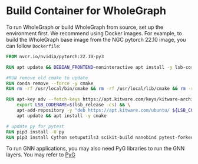 # Build Container for WholeGraph
To run WholeGraph or build WholeGraph from source, set up the environment first.
We recommend using Docker images.
For example, to build the WholeGraph base image from the NGC pytorch 22.10 image, you can follow `Dockerfile`:
```dockerfile
FROM nvcr.io/nvidia/pytorch:22.10-py3

RUN apt update && DEBIAN_FRONTEND=noninteractive apt install -y lsb-core software-properties-common wget libspdlog-dev

#RUN remove old cmake to update
RUN conda remove --force -y cmake
RUN rm -rf /usr/local/bin/cmake && rm -rf /usr/local/lib/cmake && rm -rf /usr/lib/cmake

RUN apt-key adv --fetch-keys https://apt.kitware.com/keys/kitware-archive-latest.asc && \
    export LSB_CODENAME=$(lsb_release -cs) && \
    apt-add-repository -y "deb https://apt.kitware.com/ubuntu/ ${LSB_CODENAME} main" && \
    apt update && apt install -y cmake

# update py for pytest
RUN pip3 install -U py
RUN pip3 install Cython setuputils3 scikit-build nanobind pytest-forked pytest
```

To run GNN applications, you may also need PyG libraries to run the GNN layers.
You may refer to [PyG](https://pytorch-geometric.readthedocs.io/en/latest/notes/installation.html)
